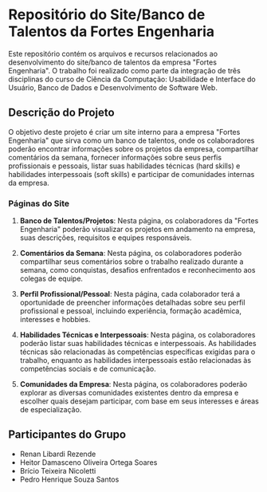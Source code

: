# Repositório do Site/Banco de Talentos da Fortes Engenharia

Este repositório contém os arquivos e recursos relacionados ao desenvolvimento do site/banco de talentos da empresa "Fortes Engenharia". O trabalho foi realizado como parte da integração de três disciplinas do curso de Ciência da Computação: Usabilidade e Interface do Usuário, Banco de Dados e Desenvolvimento de Software Web.

## Descrição do Projeto

O objetivo deste projeto é criar um site interno para a empresa "Fortes Engenharia" que sirva como um banco de talentos, onde os colaboradores poderão encontrar informações sobre os projetos da empresa, compartilhar comentários da semana, fornecer informações sobre seus perfis profissionais e pessoais, listar suas habilidades técnicas (hard skills) e habilidades interpessoais (soft skills) e participar de comunidades internas da empresa.

### Páginas do Site

1. **Banco de Talentos/Projetos**: Nesta página, os colaboradores da "Fortes Engenharia" poderão visualizar os projetos em andamento na empresa, suas descrições, requisitos e equipes responsáveis.

2. **Comentários da Semana**: Nesta página, os colaboradores poderão compartilhar seus comentários sobre o trabalho realizado durante a semana, como conquistas, desafios enfrentados e reconhecimento aos colegas de equipe.

3. **Perfil Profissional/Pessoal**: Nesta página, cada colaborador terá a oportunidade de preencher informações detalhadas sobre seu perfil profissional e pessoal, incluindo experiência, formação acadêmica, interesses e hobbies.

4. **Habilidades Técnicas e Interpessoais**: Nesta página, os colaboradores poderão listar suas habilidades técnicas e interpessoais. As habilidades técnicas são relacionadas às competências específicas exigidas para o trabalho, enquanto as habilidades interpessoais estão relacionadas às competências sociais e de comunicação.

5. **Comunidades da Empresa**: Nesta página, os colaboradores poderão explorar as diversas comunidades existentes dentro da empresa e escolher quais desejam participar, com base em seus interesses e áreas de especialização.

## Participantes do Grupo

- Renan Libardi Rezende
- Heitor Damasceno Oliveira Ortega Soares
- Brício Teixeira Nicoletti
- Pedro Henrique Souza Santos
